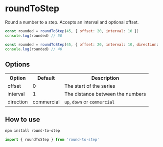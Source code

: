 # roundToStep

Round a number to a step. Accepts an interval and optional offset.

``` js
const rounded = roundToStep(45, { offset: 20, interval: 10 })
console.log(rounded) // 50
```

``` js
const rounded = roundToStep(45, { offset: 20, interval: 10, direction: 'down' })
console.log(rounded) // 40
```

## Options

<table>
    <tr>
        <th>Option</th>
        <th>Default</th>
        <th>Description</th>
    </tr>
    <tr>
        <td>offset</td>
        <td>0</td>
        <td>The start of the series</td>
    </tr>
    <tr>
        <td>interval</td>
        <td>1</td>
        <td>The distance between the numbers</td>
    </tr>
    <tr>
        <td>direction</td>
        <td>commercial</td>
        <td><code>up</code>, <code>down</code> or <code>commercial</code></td>
    </tr>
</table>


## How to use

``` bash
npm install round-to-step
```

``` js
import { roundToStep } from 'round-to-step'
```